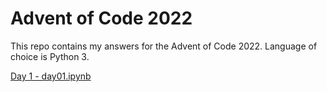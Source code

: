 # Advent of Code 2022

This repo contains my answers for the Advent of Code 2022. 
Language of choice is Python 3.

[Day 1 - day01.ipynb](day01.ipynb)